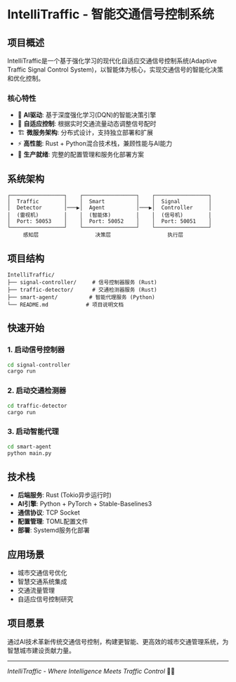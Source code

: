 # IntelliTraffic - 智能交通信号控制系统

## 项目概述

IntelliTraffic是一个基于强化学习的现代化自适应交通信号控制系统(Adaptive Traffic Signal Control System)，以智能体为核心，实现交通信号的智能化决策和优化控制。

### 核心特性

- 🧠 **AI驱动**: 基于深度强化学习(DQN)的智能决策引擎
- 🚦 **自适应控制**: 根据实时交通流量动态调整信号配时
- 🏗️ **微服务架构**: 分布式设计，支持独立部署和扩展
- ⚡ **高性能**: Rust + Python混合技术栈，兼顾性能与AI能力
- 🔧 **生产就绪**: 完整的配置管理和服务化部署方案

## 系统架构

```
┌─────────────────┐    ┌─────────────────┐    ┌─────────────────┐
│  Traffic        │    │  Smart          │    │  Signal         │
│  Detector       │───▶│  Agent          │───▶│  Controller     │
│  (雷视机)        │    │  (智能体)        │    │  (信号机)        │
│  Port: 50053    │    │  Port: 50052    │    │  Port: 50051    │
└─────────────────┘    └─────────────────┘    └─────────────────┘
     感知层                  决策层                  执行层
```

## 项目结构

```
IntelliTraffic/
├── signal-controller/     # 信号控制器服务 (Rust)
├── traffic-detector/      # 交通检测器服务 (Rust)
├── smart-agent/          # 智能代理服务 (Python)
└── README.md            # 项目说明文档
```

## 快速开始

### 1. 启动信号控制器
```bash
cd signal-controller
cargo run
```

### 2. 启动交通检测器
```bash
cd traffic-detector
cargo run
```

### 3. 启动智能代理
```bash
cd smart-agent
python main.py
```

## 技术栈

- **后端服务**: Rust (Tokio异步运行时)
- **AI引擎**: Python + PyTorch + Stable-Baselines3
- **通信协议**: TCP Socket
- **配置管理**: TOML配置文件
- **部署**: Systemd服务化部署

## 应用场景

- 城市交通信号优化
- 智慧交通系统集成
- 交通流量管理
- 自适应信号控制研究

## 项目愿景

通过AI技术革新传统交通信号控制，构建更智能、更高效的城市交通管理系统，为智慧城市建设贡献力量。

---

*IntelliTraffic - Where Intelligence Meets Traffic Control* 🚦🤖
        